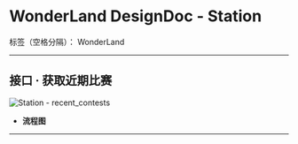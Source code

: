 # WonderLand DesignDoc - Station

标签（空格分隔）： WonderLand

---

## **接口 · 获取近期比赛**


![Station - recent_contests](http://images2017.cnblogs.com/blog/885817/201711/885817-20171104093213154-757106231.png)


- **流程图**

---






